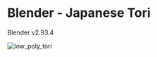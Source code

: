 # Blender - Japanese Tori

Blender v2.93.4

![low_poly_tori](https://user-images.githubusercontent.com/4311684/170842946-2347aea8-12de-44e9-8cf4-c8f419506963.png)
